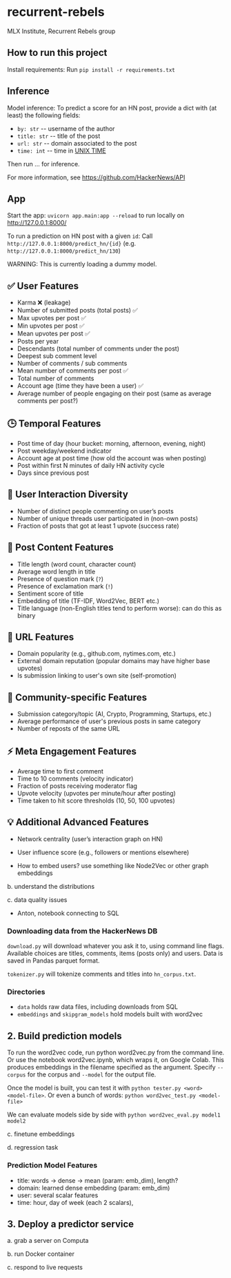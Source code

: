 # recurrent-rebels

MLX Institute, Recurrent Rebels group

## How to run this project

Install requirements: Run `pip install -r requirements.txt`

## Inference
Model inference: To predict a score for an HN post, provide a dict with (at least) the following fields:
- `by: str` -- username of the author
- `title: str` -- title of the post
- `url: str` -- domain associated to the post
- `time: int` -- time in [UNIX TIME](https://en.wikipedia.org/wiki/Unix_time)

Then run ... for inference.

For more information, see https://github.com/HackerNews/API

## App
Start the app: `uvicorn app.main:app --reload` to run locally on http://127.0.0.1:8000/

To run a prediction on HN post with a given `id`: Call `http://127.0.0.1:8000/predict_hn/{id}`
(e.g. `http://127.0.0.1:8000/predict_hn/130`)

WARNING: This is currently loading a dummy model.

## ✅ User Features

- Karma  ❌ (leakage)
- Number of submitted posts (total posts)  ✅
- Max upvotes per post  ✅
- Min upvotes per post  ✅
- Mean upvotes per post  ✅
- Posts per year
- Descendants (total number of comments under the post)  
- Deepest sub comment level  
- Number of comments / sub comments  
- Mean number of comments per post  ✅
- Total number of comments  
- Account age (time they have been a user)  ✅
- Average number of people engaging on their post (same as average comments per post?)

## 🕒 Temporal Features

- Post time of day (hour bucket: morning, afternoon, evening, night)
- Post weekday/weekend indicator
- Account age at post time (how old the account was when posting)
- Post within first N minutes of daily HN activity cycle
- Days since previous post

## 🔄 User Interaction Diversity

- Number of distinct people commenting on user’s posts
- Number of unique threads user participated in (non-own posts)
- Fraction of posts that got at least 1 upvote (success rate)

## 📝 Post Content Features

- Title length (word count, character count)
- Average word length in title
- Presence of question mark (`?`)
- Presence of exclamation mark (`!`)
- Sentiment score of title
- Embedding of title (TF-IDF, Word2Vec, BERT etc.)
- Title language (non-English titles tend to perform worse): can do this as binary

## 🔗 URL Features

- Domain popularity (e.g., github.com, nytimes.com, etc.)
- External domain reputation (popular domains may have higher base upvotes)
- Is submission linking to user's own site (self-promotion)

## 👥 Community-specific Features

- Submission category/topic (AI, Crypto, Programming, Startups, etc.)
- Average performance of user's previous posts in same category
- Number of reposts of the same URL

## ⚡ Meta Engagement Features

- Average time to first comment
- Time to 10 comments (velocity indicator)
- Fraction of posts receiving moderator flag
- Upvote velocity (upvotes per minute/hour after posting)
- Time taken to hit score thresholds (10, 50, 100 upvotes)

## 💡 Additional Advanced Features

- Network centrality (user’s interaction graph on HN)
- User influence score (e.g., followers or mentions elsewhere)

- How to embed users? use something like Node2Vec or other graph embeddings

b. understand the distributions

c. data quality issues

- Anton, notebook connecting to SQL

### Downloading data from the HackerNews DB

`download.py` will download whatever you ask it to, using command line flags. Available choices are titles, comments, items (posts only) and users. Data is saved in Pandas parquet format.

`tokenizer.py` will tokenize comments and titles into `hn_corpus.txt`.

### Directories

- `data` holds raw data files, including downloads from SQL
- `embeddings` and `skipgram_models` hold models built with word2vec

## 2. Build prediction models

To run the word2vec code, run python word2vec.py from the command line. Or use the notebook word2vec.ipynb, which wraps it, on Google Colab. This produces embeddings in the filename specified as the argument. Specify `--corpus` for the corpus and `--model` for the output file.

Once the model is built, you can test it with `python tester.py <word> <model-file>`. Or even a bunch of words: `python word2vec_test.py <model-file>`

We can evaluate models side by side with `python word2vec_eval.py model1 model2`

c. finetune embeddings

d. regression task
### Prediction Model Features

- title: words -> dense -> mean (param: emb_dim), length?
- domain: learned dense embedding (param: emb_dim)
- user: several scalar features
- time: hour, day of week (each 2 scalars), 

## 3. Deploy a predictor service

a. grab a server on Computa

b. run Docker container

c. respond to live requests
